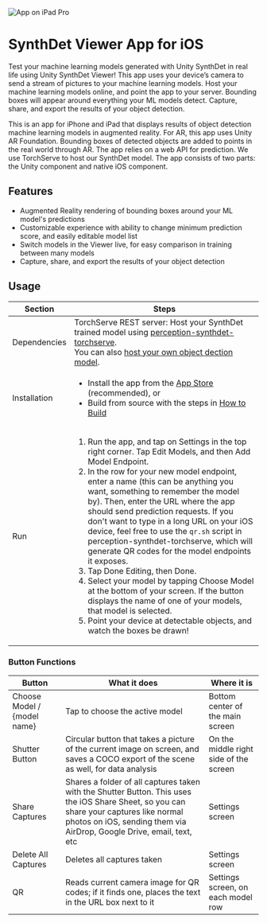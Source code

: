![App on iPad Pro](docs/images/app-on-ipad.PNG)

# SynthDet Viewer App for iOS
Test your machine learning models generated with Unity SynthDet in real life using Unity SynthDet Viewer! This app uses your device’s camera to send a stream of pictures to your machine learning models. Host your machine learning models online, and point the app to your server. Bounding boxes will appear around everything your ML models detect. Capture, share, and export the results of your object detection.

This is an app for iPhone and iPad that displays results of object detection machine learning models in augmented reality. For AR, this app uses Unity AR Foundation. Bounding boxes of detected objects are added to points in the real world through AR. The app relies on a web API for prediction. We use TorchServe to host our SynthDet model. The app consists of two parts: the Unity component and native iOS component. 

## Features
* Augmented Reality rendering of bounding boxes around your ML model's predictions
* Customizable experience with ability to change minimum prediction score, and easily editable model list
* Switch models in the Viewer live, for easy comparison in training between many models
* Capture, share, and export the results of your object detection

## Usage

| Section | Steps |
| ------- | ----- |
| Dependencies | TorchServe REST server: Host your SynthDet trained model using [perception-synthdet-torchserve](https://github.com/Unity-Technologies/perception-synthdet-torchserve).<br/>You can also [host your own object dection model](https://github.com/Unity-Technologies/perception-synthdet-viewer-app/docs/custom-models).|
| Installation | <ul><li>Install the app from the [App Store]() (recommended), or</li><li> Build from source with the steps in [How to Build](https://github.com/Unity-Technologies/perception-synthdet-viewer-app/docs/how-to-build)</li></ul> |
| Run | <ol><li>Run the app, and tap on Settings in the top right corner. Tap Edit Models, and then Add Model Endpoint.</li><li>In the row for your new model endpoint, enter a name (this can be anything you want, something to remember the model by). Then, enter the URL where the app should send prediction requests. If you don't want to type in a long URL on your iOS device, feel free to use the `qr.sh` script in perception-synthdet-torchserve, which will generate QR codes for the model endpoints it exposes.</li><li>Tap Done Editing, then Done.</li><li>Select your model by tapping Choose Model at the bottom of your screen. If the button displays the name of one of your models, that model is selected.</li><li>Point your device at detectable objects, and watch the boxes be drawn!</li></ol> |

### Button Functions
| Button | What it does | Where it is |
| ------ | ------------ | ----------- |
| Choose Model / {model name} | Tap to choose the active model | Bottom center of the main screen |
| Shutter Button | Circular button that takes a picture of the current image on screen, and saves a COCO export of the scene as well, for data analysis | On the middle right side of the screen |
| Share Captures | Shares a folder of all captures taken with the Shutter Button. This uses the iOS Share Sheet, so you can share your captures like normal photos on iOS, sending them via AirDrop, Google Drive, email, text, etc | Settings screen |
| Delete All Captures | Deletes all captures taken | Settings screen |
| QR | Reads current camera image for QR codes; if it finds one, places the text in the URL box next to it | Settings screen, on each model row |
